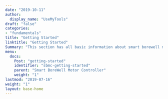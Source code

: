 ```yaml
---
date: "2019-10-11"
author:
  display_name: "UseMyTools"
draft: "false"
categories:
- "fundamentals"
title: "Getting Started"
linktitle: "Getting Started"
Summary: "This section has all basic information about smart borewell motor controller regarding Product overview, Installation, User Guide, Releases etc.. This will help users to get started with the smart borewell motor controller seamlessly"
menu:
  docs:
    Post: "getting-started"
    identifier: "sbmc-getting-started"
    parent: "Smart BoreWell Motor Controller"
    weight: "1"
lastmod: "2019-07-16"
weight: "1"
layout: base-home
---
```


